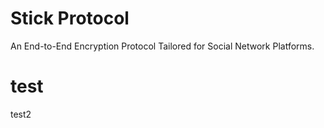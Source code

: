 # Stick Protocol

An End-to-End Encryption Protocol Tailored for Social Network Platforms.

<h1>test</h1>
<p>test2</p>
